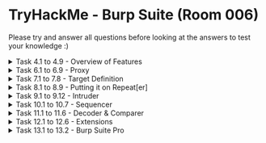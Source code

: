#  TryHackMe - Burp Suite (Room 006)

Please try and answer all questions before looking at the answers to test your knowledge :)

<details><summary>Task 4.1 to 4.9 - Overview of Features</summary>
<p>

## Task 4.1

### Q: Which tool in Burp Suite can we use to perform a `diff` on responses and other pieces of data?

<details><summary>Answer</summary>
<p>

__Comparer__	

</p>
</details>


## Task 4.2

### Q: What tool could we use to analyze randomness in different pieces of data such as password reset tokens?

<details><summary>Answer</summary>
<p>
	
Sequencer

</p>
</details>

## Task 4.3

### Q: Which tool can we use to set the scope of our project?

<details><summary>Answer</summary>
<p>
	
Target

</p>
</details>

## Task 4.4

### Q: While only available in the premium version, which tool can we use to automatically identify different vulnerabilities in the application we are examining?

<details><summary>Answer</summary>
<p>
	
Scanner

</p>
</details>

## Task 4.5

### Q: Encoding or decoding data can be particularly useful when examining URL parameters or protections on a form. Which tool allows us to do just that?

<details><summary>Decoder</summary>
<p>
	
Decoder

</p>
</details>

## Task 4.6

### Q: Which tool allows us to redirect our web traffic into Burp for further examination?

<details><summary>Answer</summary>
<p>
	
Proxy

</p>
</details>

## Task 4.7

### Q: Simple in concept, but powerful in execution, which tool allows us to reissue requests?

<details><summary>Answer</summary>
<p>
	
Repeater

</p>
</details>

## Task 4.8

### Q: With four modes, which tool in Burp can we use for a variety of purposes such as field fuzzing?

<details><summary>Answer</summary>
<p>
	
Intruder

</p>
</details>

## Task 4.9

### Q: Which tool allows us to modify Burp Suite via the addition of extensions?

<details><summary>Answer</summary>
<p>
	
Extender

</p>
</details>

</p>
</details>

<details><summary>Task 6.1 to 6.9 - Proxy</summary>
<p>

## Task 6.1 - no answer needed

Deploy the VM

## Task 6.2

### Q: By default, the Burp proxy listens on only one interface. What is it?

<details><summary>Answer</summary>
<p>
	
127.0.0.1:8080

</p>
</details>

## Task 6.3 - no answer needed

### Q: In Burp, navigate to the Intercept sub-tab of Proxy section and turn Intercept on

## Task 6.4

### Q: Return to the browser and navigate to the web app hosted on machine in the lab. Note that the page appears to be continuously loading. In Burp, we have a request that is waiting in our Intercept tab. 
### Take a look at the actions. Which shortcut allows us to forward the request to Repeater?

<details><summary>Answer</summary>
<p>
	
CTRL+R

</p>
</details>

<details><summary>Walkthrough</summary>
<p>

Walkthrough: Right click inside Intercept tab and you will see various options

![](/Burp%20Suite/images/repeater.png)

</p>
</details>

## Task 6.5

### Q: How about if we wanted to forward our request to Intruder?

<details><summary>Answer</summary>
<p>
	
CTRL+I

</p>
</details>

<details><summary>Walkthrough</summary>
<p>

Walkthrough: Right click inside Intercept tab and you will see various options

![](/Burp%20Suite/images/intruder.png)

</p>
</details>

## Task 6.6

### Q: Burp Suite saves the history of requests sent through the proxy along their varying details. Useful when we need to have proof of our actions in a pentest or we want to modify and resend a request sent before. 

### What is the name of the first section wherein general web requests (GET/POST) are saved?

<details><summary>Answer</summary>
<p>
	
HTTP History

</p>
</details>

<details><summary>Walkthrough</summary>
<p>
	
Walkthrough: In the Proxy tab, the first option after the Intercept sub-tab is HTTP History. Looking through here, we see all general web requests sent via Proxy

![](/Burp%20Suite/images/http_history.png)

</p>
</details>

## Task 6.7

### Q: Defined in RFC 6455 as a low-latency communication protocol that does not require HTTP encapsulation, what is the name of the second section of our saved history in Burp Suite? These are commonly used in collaborate application which require real-time updates

<details><summary>Answer</summary>
<p>
	
WebSockets history

</p>
</details>

<details><summary>Walkthrough</summary>
<p>
	

Walkthrough: In the Proxy tab, the second option after the Intercept sub-tab is WebSockets History. Looking through here, we see WebSockets requests sent via Proxy

![](/Burp%20Suite/images/websockets_history.png)

</p>
</details>

## Task 6.8

### Move over to the Options section of the Proxy tab and scroll down to `Intercept Client Requests`. Here, we can apply further fine-grained rules to define which requests we would like to intercept. Perhaps the most useful out of the default rules is our only AND rule. What is it's match type?

<details><summary>Answer</summary>
<p>
	
URL

</p>
</details>

<details><summary>Walkthrough</summary>
<p>

Walkthrough: Going into the `Intercept Client Requests` options, we can see the `Match Type` field says URL for our AND rule

![](/Burp%20Suite/images/and_rule.png)

</p>
</details>

## Task 6.9

### Q: How about it's 'Relationship'? 

### In this situation, enabling this match rule can be incredibly useful following target definition as we can effectively leave intercept on permanently (unless we need to navigate without intercept) as it won't disturb sites which are outside of our scope - something which is particularly nice if we need to Google something in the same browser.

<details><summary>Answer</summary>
<p>
	
Is in target scope

</p>
</details>

<details><summary>Walkthrough</summary>
<p>

Walkthrough: Going into the `Intercept Client Requests` options, we can see the `Relationship` field says Is in target scope for our AND rule 

![](/Burp%20Suite/images/relationship.png)

</p>
</details>

</p>
</details>

<details><summary>Task 7.1 to 7.8 - Target Definition</summary>
<p>

## Task 7.1 - no answer needed

### Before leaving the Proxy tab, switch Intercept off

## Task 7.2 - no answer needed

### Navigate to the Target tab in Burp. In the last task, we browsed to the website on our target machine. Find our target site in this list and right click on it. Select `Add to scope`

## Task 7.3 - no answer needed

### Clicking `Add to scope` will trigger a pop-up. This will stop Burp from sending out-of-scope items to our site map

## Task 7.4 - no answer needed

### Select `Yes` to close the popup

## Task 7.5

### Q: Browse around the rest of the application to build out our page structure in the target tab. Once you have visited most of the pages of the site, return to Burp Suite and expand the various levels of the application directory. What do we call this representation of the collective web application?

A: Site Map

![](/Burp%20Suite/images/sitemap.png)

## Task 7.6

### Q: What is the term for browsing the application as a normal user prior to examining it further?

A: Happy Path

## Task 7.7 - no answer needed

### Q: One last thing before moving on. Within the target tab, you may have noticed a sub-tab for issue definitions. Click into that now

## Task 7.8

### Q: The issue definitions found here are how Burp Suite defines issues within reporting. While getting started, these issue definitions can be particularly helpful for understanding and categorizing various findings we might have

### Which poisoning issue arises when an application behind a cache process input that is not included in the cache key?

A: Web Cache Poisoning

![](/Burp%20Suite/images/webcache_poisoning.png)

</p>
</details>

<details><summary>Task 8.1 to 8.9 - Putting it on Repeat[er]</summary>
<p>

## Task 8.1 - no answer needed

To start, click `Account` or `Login` in the top right corner to navigate to the login page

## Task 8.2

### Q: Try logging in with invalid credentials. What error is generated when login fails?

A: Invalid email or password

![](/Burp%20Suite/images/invalid_creds.png)

## Task 8.3 - no answer needed

### Q: Even though we did not send it to Repeater initially, we can still find the request in our history. Switch over to the HTTP sub-tab of Proxy, look through the requests to find it, right click and send it to Repeater and Intruder

## Task 8.4

### Q: Now that is it in Repeater, let's try adjusting the request such that we are sending a single quote (') as both the email and password. What error is generated from this request?

A: SQLITE_ERROR

Walkthrough: Replace the `email` and `password` content with a single quote in Repeater and send it

![](/Burp%20Suite/images/sqlite_error.png)

## Task 8.5 & 8.6 - no answer needed

Now that we leveraged Repeater to gain POC that Juice Shop's login is vulnerable to SQLi, let's try something a little more mischievous and attempt to leave a devastating zero-star review

First, click on the `Contact Us` tab and then `Customer Feedback`

## Task 8.7 - no answer needed

With the Burp proxy turned on, submit feedback. Once this is done, find the POST request in your HTTP History and send it to Repeater

![](/Burp%20Suite/images/website_sucks.png)

## Task 8.8 

### Q: What field do we have to modify in order to submit a zero-star review?

A: rating

Walkthrough: The `rating` field indicates how many stars are posted in the review

## Task 8.9

Submit a zero star review and complete the challenge

![](/Burp%20Suite/images/zerostar.png)

</p>
</details>

<details><summary>Task 9.1 to 9.12 - Intruder</summary>
<p>

## Task 9.1

### Q: Which attack type allows us to select multiple payload sets (one per position) and iterate through them simulatenously?

A: Pitchfork

## Task 9.2

### Q: How about the attack type which allows us to use one payload set in every single position we have selected simultaneously?

A: Battering ram

## Task 9.3

### Q: Which attack type allows us to select multiple payload sets (one per position) and iterate through all possible combinations?

A: Cluster Bomb

## Task 9.4

### Q: Perhaps the most commonly used, which attack type allows us to cycle through our payload set, putting the next available payload in each position in turn?

A: Sniper

## Task 9.5 - no answer needed

### Download the wordlist attached to this room, this is a shortened version of the [fuzzbd SQLi platform detection list](https://github.com/fuzzdb-project/fuzzdb/blob/master/attack/sql-injection/detect/xplatform.txt)

## Task 9.6 - no answer needed

### Return to the Intruder in Burp. Open up the Positions sub-tab and verify that `Sniper` is selected as our attack type

## Task 9.7 - no answer needed

### Burp attempts to automatically highlight possible fields of interest for Intruder, however, it does not have it correct. Hit `Clear` on the right hand side to clear all selected fields

## Task 9.8 - no answer needed

### Highlight the email field between the double quotes (")

## Task 9.9 - no answer needed

### Click `Add` to select the email field as a position for our payloads

![](/Burp%20Suite/images/email.png)

## Task 9.10 - no answer needed

### Switch to the payloads sub-tab of Intruder. Once there, hit `Load` and select the wordlist you previously downloaded

![](/Burp%20Suite/images/payload.png)

## Task 9.11 - no answer needed

### Scroll down and uncheck `URL-encode these characters`. We do not want to have the characters sent to be encoded as they otherwise won't be recognized by SQL

![](/Burp%20Suite/images/urlencode.png)

## Task 9.12

### Finally, click `Start attack`. What is the first payload that returns a 200 status code, showing that we have successfully bypassed authentication?

A: a' OR 1=1--

Walkthrough: Look through the results and check the status codes

![](/Burp%20Suite/images/200OK.png)

</p>
</details>

<details><summary>Task 10.1 to 10.7 - Sequencer</summary>
<p>

## Task 10.1 - no answer needed

### Switch over to the HTTP History sub-tab of Proxy

## Task 10.2 - no answer needed

### We are going to dig for a response which issues a cookie. Parse through the various responses we have received from Juice Shop until you find one that includes a `Set-Cookie` header

![](/Burp%20Suite/images/setcookie.png)

## Task 10.3 - no answer needed

### Once a request is found, right-click on it and `Send to Sequencer`

## Task 10.4 - no answer needed

### Change over to Sequencer and select `Start live capture`

## Task 10.5 - no answer needed

### Let Sequencer run and collect 10,000 requests. Once it hits that amount, hit  `Pause` and then `Analyze now`

## Task 10.6 

### Parse through the results. What is the effective estimated entrop measured in?

A: bits

Walkthrough: Learnt through the summary tab under `Overall result`

![](/Burp%20Suite/images/bits.png)

## Task 10.7

### In order to find the usable bits of entropy, we often have to make some adjustments to have a normalized dataset. What item is converted in this process?

A: token

Walkthrough: Learnt through the `Bit level analysis` and `Bit conversion` section

![](/Burp%20Suite/images/token.png)

</p>
</details>

<details><summary>Task 11.1 to 11.6 - Decoder & Comparer</summary>
<p>

## Task 11.1 - no answer needed

Return to the Target tab and find the API endpoint highlighted in the following request

![](/Burp%20Suite/images/scoreboard.png)

## Task 11.2 - no answer needed

Copy the first line of that request and paste it into Decoder then select `Decode as URL`

## Task 11.3

### Q: What character does the %20 in the request we copied into Decoder come out as?

A: Space

Walkthrough: There is a space between Score and Board

![](/Burp%20Suite/images/space.png)

## Task 11.4

### Q: Similiar to CyberChef, Decoder also has a `Magic` mode where it will automatically attempt to decode the input it is provided. What is this mode called?

A: Smart Decode

Walkthrough: Look through the options to Decode as

![](/Burp%20Suite/images/smartdecode.png)

## TAsk 11.5 

### Q: What can we load into Comparer to see differences in what various user roles can access? This is very useful to check for access control issues

A: Site maps

## Task 11.6 

### Q: Comparer can perform a diff against two different metrics, which one allows us to examine the data loaded in as-is rather than breaking it down into bytes?

A: Words

Walkthrough: Located at the bottom right of Comparer tab

![](/Burp%20Suite/images/words.png)

</p>
</details>

<details><summary>Task 12.1 to 12.6 - Extensions</summary>
<p>

## Task 12.1 - no answer needed

### Switch over to the Options sub-tab of the Extender tab

## Task 12.2 - no answer needed

### Scroll down until you reach the `Python Environment` section. Burp requires the standalone edition of Jython

## Task 12.3 - no answer needed

### Download the standalone version of Jython from [here](https://www.jython.org/download.html)

## Task 12.4 - no answer needed

### Return to Burp and hit `Select file` under the Python environment subsection for Jython standalone. Navigate to where you just downloaded this file and select it

![](/Burp%20Suite/images/jython_standalone.png)

## Task 12.5 - no answer needed

### Burp is now set to go for installing extensions. Switch to the BApp Store sub-tab of Extender and look for extensions

## Task 12.6

### Q: Which extension allows us to bookmark various requests?

A: Bookmarks

![](/Burp%20Suite/images/bookmarks.png)

</p>
</details>

<details><summary>Task 13.1 to 13.2 - Burp Suite Pro</summary>
<p>

## Task 13.1

### Q: Download the report attached to this take. What is the only critical issue?

A: Cross-origin resource sharing: arbitrary origin trust

![](/Burp%20Suite/images/cors.png)

## Task 13.2

### Q: How many `certain` low issues did Burp find?

A: 12

![](/Burp%20Suite/images/low.png)

